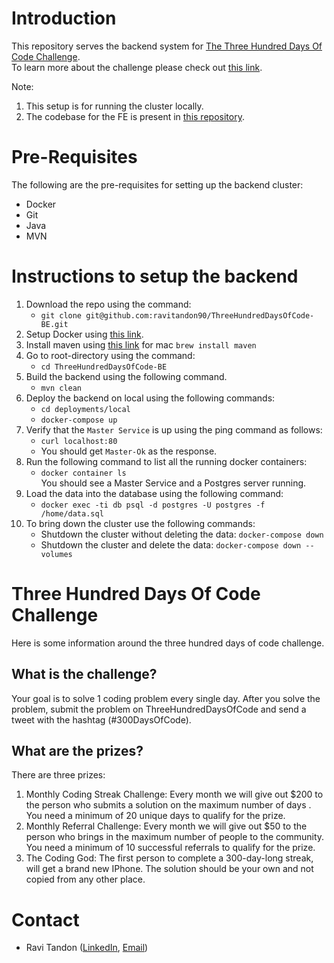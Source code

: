 # Introduction
This repository serves the backend system for [The Three Hundred Days Of Code Challenge](https://www.threehundreddaysofcode.com/).<br />
To learn more about the challenge please check out [this link](https://www.threehundreddaysofcode.com/faq).

Note: 
1. This setup is for running the cluster locally.
2. The codebase for the FE is present in [this repository](https://github.com/ravitandon90/fe-three-days-of-code). 

# Pre-Requisites
The following are the pre-requisites for setting up the backend cluster:
* Docker
* Git
* Java 
* MVN

# Instructions to setup the backend
1. Download the repo using the command:<br />
   * `git clone git@github.com:ravitandon90/ThreeHundredDaysOfCode-BE.git`
2. Setup Docker using [this link](https://docs.docker.com/get-docker/).
3. Install maven using [this link](https://maven.apache.org/install.html) for mac `brew install maven`
4. Go to root-directory using the command: <br />
   * `cd ThreeHundredDaysOfCode-BE`
5. Build the backend using the following command.<br /> 
   * `mvn clean`
6. Deploy the backend on local using the following commands:<br />
   * `cd deployments/local` 
   * `docker-compose up`
7. Verify that the `Master Service` is up using the ping command as follows:
   * `curl localhost:80` <br />
   *  You should get `Master-Ok` as the response. 
8. Run the following command to list all the running docker containers:
   * `docker container ls` <br />
   You should see a Master Service and a Postgres server running.
9. Load the data into the database using the following command:
   * `docker exec -ti db psql -d postgres -U postgres -f  /home/data.sql` 
10. To bring down the cluster use the following commands:
    * Shutdown the cluster without deleting the data: `docker-compose down`
    * Shutdown the cluster and delete the data: `docker-compose down --volumes`

# Three Hundred Days Of Code Challenge
Here is some information around the three hundred days of code challenge.
## What is the challenge?
Your goal is to solve 1 coding problem every single day. After you solve the problem, submit the problem on ThreeHundredDaysOfCode and send a tweet with the hashtag (#300DaysOfCode).

## What are the prizes?
There are three prizes:
1. Monthly Coding Streak Challenge: Every month we will give out $200 to the person who submits a solution on the maximum number of days . You need a minimum of 20 unique days to qualify for the prize.
2. Monthly Referral Challenge: Every month we will give out $50 to the person who brings in the maximum number of people to the community. You need a minimum of 10 successful referrals to qualify for the prize.
3. The Coding God: The first person to complete a 300-day-long streak, will get a brand new IPhone. The solution should be your own and not copied from any other place.

# Contact
  * Ravi Tandon ([LinkedIn](https://www.linkedin.com/in/ravi-tandon-b6534049/), [Email](mailto:ravitandon2@gmail.com))
